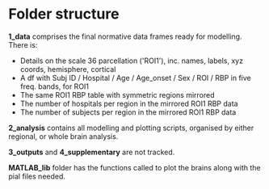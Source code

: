 # Folder structure

__1_data__ comprises the final normative data frames ready for modelling. There is:
- Details on the scale 36 parcellation ('ROI1'), inc. names, labels, xyz coords, hemisphere, cortical
- A df with Subj ID / Hospital / Age / Age_onset / Sex / ROI / RBP in five freq. bands, for ROI1
- The same ROI1 RBP table with symmetric regions mirrored
- The number of hospitals per region in the mirrored ROI1 RBP data
- The number of subjects per region in the mirrored ROI1 RBP data

__2_analysis__ contains all modelling and plotting scripts, organised by either regional, or whole brain analysis.

__3_outputs__ and __4_supplementary__ are not tracked.

__MATLAB_lib__ folder has the functions called to plot the brains along with the pial files needed.
